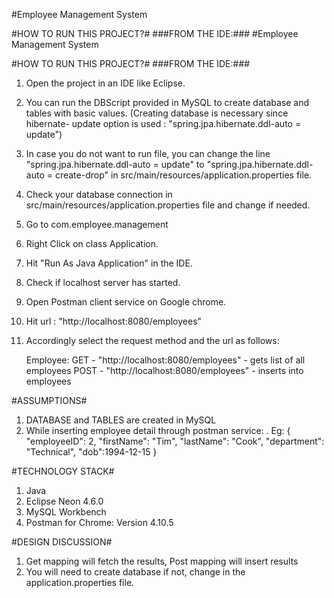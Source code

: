 #Employee Management System

#HOW TO RUN THIS PROJECT?#
###FROM THE IDE:###
#Employee Management System

#HOW TO RUN THIS PROJECT?#
###FROM THE IDE:###
1. Open the project in an IDE like Eclipse.
2. You can run the DBScript provided in MySQL to create database and tables with basic values. 
	(Creating database is necessary since hibernate- update option is used : "spring.jpa.hibernate.ddl-auto = update")
3. In case you do not want to run file, you can change the line "spring.jpa.hibernate.ddl-auto = update"  to  "spring.jpa.hibernate.ddl-auto = create-drop"
	in src/main/resources/application.properties file.
4. Check your database connection in src/main/resources/application.properties file and change if needed.
5. Go to com.employee.management
6. Right Click on class Application.
7. Hit "Run As Java Application" in the IDE.
8. Check if localhost server has started.
9. Open Postman client service on Google chrome.
10. Hit url : "http://localhost:8080/employees" 
11. Accordingly select the request method and the url as follows:

	Employee: 
		GET - "http://localhost:8080/employees" - gets list of all employees
		POST - "http://localhost:8080/employees" - inserts into employees
		

#ASSUMPTIONS#
1. DATABASE and TABLES are created in MySQL
4. While inserting employee detail through postman service: . 
	Eg: {
			"employeeID": 2,
			"firstName": "Tim",
			"lastName": "Cook",
			"department": "Technical",
                          "dob":1994-12-15
		} 
    

#TECHNOLOGY STACK#
1. Java
2. Eclipse Neon 4.6.0
3. MySQL Workbench
4. Postman for Chrome: Version 4.10.5


#DESIGN DISCUSSION#
1. Get mapping will fetch the results, Post mapping will insert results
2. You will need to create database if not, change in the application.properties file.



